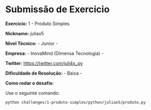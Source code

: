 # Submissão de Exercicio

**Exercicio:** 1 - Produto Simples

**Nickname:** juliax5

**Nível Técnico:** - Junior -

**Empresa:** - InovaMind (Dimensa Tecnologia) -

**Twitter**: https://twitter.com/juli4x_py

**Dificuldade de Resolução:** - Baixa -

**Como rodar o desafio**: 

Use o seguinte comando: 
```sh
python challenges/1-produto-simples/python/juliax5/produto.py
```
